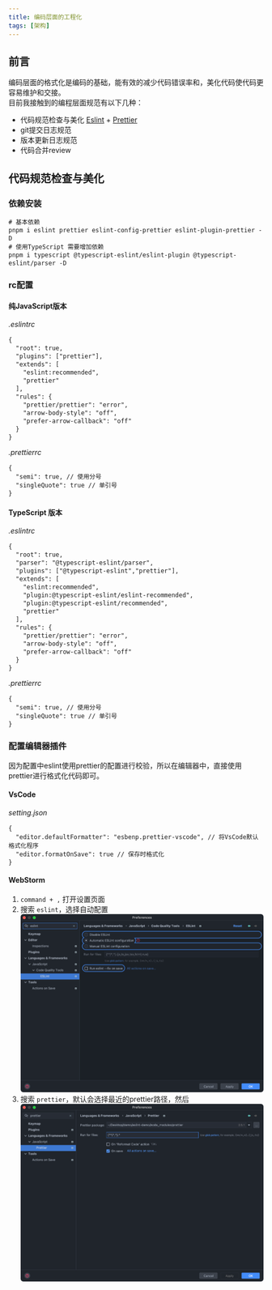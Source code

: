 ```yaml
---
title: 编码层面的工程化
tags: [架构]
---
```


## 前言

编码层面的格式化是编码的基础，能有效的减少代码错误率和，美化代码使代码更容易维护和交接。  
目前我接触到的编程层面规范有以下几种：  

- 代码规范检查与美化 [Eslint](https://eslint.org/) + [Prettier](https://prettier.io/)
- git提交日志规范
- 版本更新日志规范
- 代码合并review

## 代码规范检查与美化

### 依赖安装

```shell
# 基本依赖
pnpm i eslint prettier eslint-config-prettier eslint-plugin-prettier -D
# 使用TypeScript 需要增加依赖
pnpm i typescript @typescript-eslint/eslint-plugin @typescript-eslint/parser -D
```

### rc配置

#### 纯JavaScript版本

_.eslintrc_
```json5
{
  "root": true,
  "plugins": ["prettier"],
  "extends": [
    "eslint:recommended",
    "prettier"
  ],
  "rules": {
    "prettier/prettier": "error",
    "arrow-body-style": "off",
    "prefer-arrow-callback": "off"
  }
}
```

_.prettierrc_
```json5
{
  "semi": true, // 使用分号
  "singleQuote": true // 单引号
}
```

#### TypeScript 版本

_.eslintrc_
```json5
{
  "root": true,
  "parser": "@typescript-eslint/parser",
  "plugins": ["@typescript-eslint","prettier"],
  "extends": [
    "eslint:recommended",
    "plugin:@typescript-eslint/eslint-recommended",
    "plugin:@typescript-eslint/recommended",
    "prettier"
  ],
  "rules": {
    "prettier/prettier": "error",
    "arrow-body-style": "off",
    "prefer-arrow-callback": "off"
  }
}
```

_.prettierrc_
```json5
{
  "semi": true, // 使用分号
  "singleQuote": true // 单引号
}
```

### 配置编辑器插件

因为配置中eslint使用prettier的配置进行校验，所以在编辑器中，直接使用prettier进行格式化代码即可。

#### VsCode

_setting.json_
```json5
{
  "editor.defaultFormatter": "esbenp.prettier-vscode", // 将VsCode默认格式化程序
  "editor.formatOnSave": true // 保存时格式化
}
```
#### WebStorm

1. ``` command + , ``` 打开设置页面
2. 搜索 ```eslint```，选择自动配置
![img_1.png](img_1.png)
3. 搜索 ```prettier```，默认会选择最近的prettier路径，然后
![img.png](img.png)
